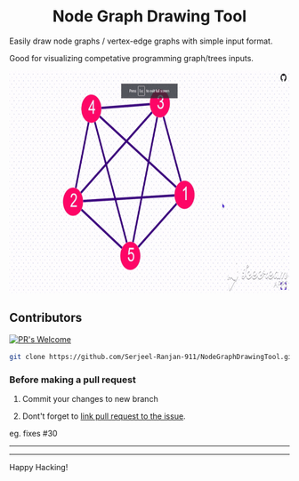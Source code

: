<h1 align="center">Node Graph Drawing Tool</h1>

Easily draw node graphs / vertex-edge graphs with simple input format.

Good for visualizing competative programming graph/trees inputs.
<p align="center">

</p>

<p align="center">
  <img src="./assets/nodegraph.gif" width="700" height="400"/>
</p>

## Contributors
[![PR's Welcome](https://img.shields.io/badge/PRs-welcome-yellow.svg?style=flat-square)](http://makeapullrequest.com)

```sh
git clone https://github.com/Serjeel-Ranjan-911/NodeGraphDrawingTool.git
```

### Before making a pull request

1. Commit your changes to new branch

2. Dont't forget to [link pull request to the issue](https://docs.github.com/en/enterprise-server@2.21/github/managing-your-work-on-github/linking-a-pull-request-to-an-issue).

eg. fixes #30

<hr>

<hr>

Happy Hacking!
